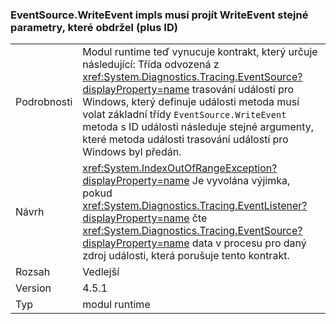 ### <a name="eventsourcewriteevent-impls-must-pass-writeevent-the-same-parameters-that-it-received-plus-id"></a>EventSource.WriteEvent impls musí projít WriteEvent stejné parametry, které obdržel (plus ID)

|   |   |
|---|---|
|Podrobnosti|Modul runtime teď vynucuje kontrakt, který určuje následující: Třída odvozená z <xref:System.Diagnostics.Tracing.EventSource?displayProperty=name> trasování událostí pro Windows, který definuje události metoda musí volat základní třídy <code>EventSource.WriteEvent</code> metoda s ID události následuje stejné argumenty, které metoda události trasování událostí pro Windows byl předán.|
|Návrh|<xref:System.IndexOutOfRangeException?displayProperty=name> Je vyvolána výjimka, pokud <xref:System.Diagnostics.Tracing.EventListener?displayProperty=name> čte <xref:System.Diagnostics.Tracing.EventSource?displayProperty=name> data v procesu pro daný zdroj události, která porušuje tento kontrakt.|
|Rozsah|Vedlejší|
|Version|4.5.1|
|Typ|modul runtime|

